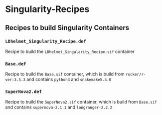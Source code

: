 # Singularity-Recipes

## Recipes to build Singularity Containers

### `LDhelmet_Singularity_Recipe.def` 
Recipe to build the `LDhelmet_Singularity_Recipe.sif` container

### `Base.def`
Recipe to build the `Base.sif` container, which is build from `rocker/r-ver:3.5.3` and contains `python3` and `snakemake5.4.0`

### `SuperNova2.def`
Recipe to build the `SuperNova2.sif` container, which is build from `Base.sif` and contains `supernova-2.1.1` and `longranger-2.2.2`
